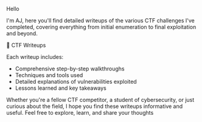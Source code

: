 Hello 

I'm AJ, here you'll find detailed writeups of the various CTF challenges I've completed, covering everything from initial enumeration to final exploitation and beyond.

📄 CTF Writeups

Each writeup includes:

- Comprehensive step-by-step walkthroughs
- Techniques and tools used
- Detailed explanations of vulnerabilities exploited
- Lessons learned and key takeaways

Whether you're a fellow CTF competitor, a student of cybersecurity, or just curious about the field, I hope you find these writeups informative and useful. Feel free to explore, learn, and share your thoughts
